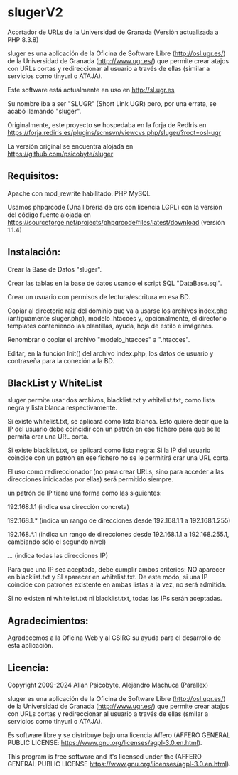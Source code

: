# slugerV2
Acortador de URLs de la Universidad de Granada (Versión actualizada a PHP 8.3.8)

sluger es una aplicación de la Oficina de Software Libre (http://osl.ugr.es/) de la Universidad de Granada (http://www.ugr.es/) que permite crear atajos con URLs cortas y redireccionar al usuario a través de ellas (similar a servicios como tinyurl o ATAJA).

Este software está actualmente en uso en http://sl.ugr.es

Su nombre iba a ser "SLUGR" (Short Link UGR) pero, por una errata, se acabó llamando "sluger".

Originalmente, este proyecto se hospedaba en la forja de RedIris en https://forja.rediris.es/plugins/scmsvn/viewcvs.php/sluger/?root=osl-ugr

La versión original se encuentra alojada en https://github.com/psicobyte/sluger

## Requisitos:

Apache con mod_rewrite habilitado. PHP MySQL

Usamos phpqrcode (Una librería de qrs con licencia LGPL) con la versión del código fuente alojada en https://sourceforge.net/projects/phpqrcode/files/latest/download (versión 1.1.4)

## Instalación:

Crear la Base de Datos "sluger".

Crear las tablas en la base de datos usando el script SQL "DataBase.sql".

Crear un usuario con permisos de lectura/escritura en esa BD.

Copiar al directorio raiz del dominio que va a usarse los archivos index.php (antiguamente sluger.php), modelo_htacces y, opcionalmente, el directorio templates conteniendo las plantillas, ayuda, hoja de estilo e imágenes.

Renombrar o copiar el archivo "modelo_htacces" a ".htacces".

Editar, en la función Init() del archivo index.php, los datos de usuario y contraseña para la conexión a la BD.

## BlackList y WhiteList

sluger permite usar dos archivos, blacklist.txt y whitelist.txt, como lista negra y lista blanca respectivamente.

Si existe whitelist.txt, se aplicará como lista blanca. Esto quiere decir que la IP del usuario debe coincidir con un patrón en ese fichero para que se le permita crar una URL corta.

Si existe blacklist.txt, se aplicará como lista negra: Si la IP del usuario coincide con un patrón en ese fichero no se le permitirá crar una URL corta.

El uso como redireccionador (no para crear URLs, sino para acceder a las direcciones inidicadas por ellas) será permitido siempre.

un patrón de IP tiene una forma como las siguientes:

192.168.1.1 (indica esa dirección concreta)

192.168.1.* (indica un rango de direcciones desde 192.168.1.1 a 192.168.1.255)

192.168.*.1 (indica un rango de direcciones desde 192.168.1.1 a 192.168.255.1, cambiando sólo el segundo nivel)

*.*.*.* (indica todas las direcciones IP)

Para que una IP sea aceptada, debe cumplir ambos criterios: NO aparecer en blacklist.txt y SI aparecer en whitelist.txt. De este modo, si una IP coincide con patrones existente en ambas listas a la vez, no será admitida.

Si no existen ni whitelist.txt ni blacklist.txt, todas las IPs serán aceptadas.

## Agradecimientos: 

Agradecemos a la Oficina Web y al CSIRC su ayuda para el desarrollo de esta aplicación.

## Licencia:

Copyright 2009-2024 Allan Psicobyte, Alejandro Machuca (Parallex)

sluger es una aplicación de la Oficina de Software Libre (http://osl.ugr.es/) de la Universidad de Granada (http://www.ugr.es/) que permite crear atajos con URLs cortas y redireccionar al usuario a través de ellas (smilar a servicios como tinyurl o ATAJA).

Es software libre y se distribuye bajo una licencia Affero (AFFERO GENERAL PUBLIC LICENSE: https://www.gnu.org/licenses/agpl-3.0.en.html).

This program is free software and it's licensed under the (AFFERO GENERAL PUBLIC LICENSE https://www.gnu.org/licenses/agpl-3.0.en.html).
